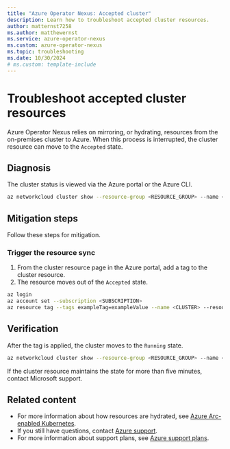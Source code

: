 ```yaml
---
title: "Azure Operator Nexus: Accepted cluster"
description: Learn how to troubleshoot accepted cluster resources.
author: matternst7258
ms.author: matthewernst
ms.service: azure-operator-nexus
ms.custom: azure-operator-nexus
ms.topic: troubleshooting
ms.date: 10/30/2024
# ms.custom: template-include
---
```


# Troubleshoot accepted cluster resources

Azure Operator Nexus relies on mirroring, or hydrating, resources from the on-premises cluster to Azure. When this process is interrupted, the cluster resource can move to the `Accepted` state.

## Diagnosis

The cluster status is viewed via the Azure portal or the Azure CLI.

```bash
az networkcloud cluster show --resource-group <RESOURCE_GROUP> --name <CLUSTER_NAME>
```

## Mitigation steps

Follow these steps for mitigation.

### Trigger the resource sync

1. From the cluster resource page in the Azure portal, add a tag to the cluster resource.
1. The resource moves out of the `Accepted` state.

```bash
az login
az account set --subscription <SUBSCRIPTION>
az resource tag --tags exampleTag=exampleValue --name <CLUSTER> --resource-group <CLUSTER_RG> --resource-type "Microsoft.ContainerService/managedClusters"
```

## Verification

After the tag is applied, the cluster moves to the `Running` state.

```bash
az networkcloud cluster show --resource-group <RESOURCE_GROUP> --name <CLUSTER_NAME>
```

If the cluster resource maintains the state for more than five minutes, contact Microsoft support.

## Related content

- For more information about how resources are hydrated, see [Azure Arc-enabled Kubernetes](/azure/azure-arc/kubernetes/overview).
- If you still have questions, contact [Azure support](https://portal.azure.com/?#blade/Microsoft_Azure_Support/HelpAndSupportBlade).
- For more information about support plans, see [Azure support plans](https://azure.microsoft.com/support/plans/response/).
